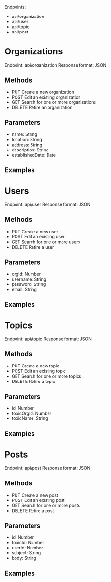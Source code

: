 Endpoints:

* api/organization
* api/user
* api/topic
* api/post

# Organizations

Endpoint: api/organization
Response format: JSON

## Methods
* PUT Create a new organization
* POST Edit an existing organization
* GET Search for one or more organizations
* DELETE Retire an organization

## Parameters

* name: String
* location: String
* address: String
* description: String
* establishedDate: Date

## Examples


# Users

Endpoint: api/user
Response format: JSON

## Methods
* PUT Create a new user
* POST Edit an existing user
* GET Search for one or more users
* DELETE Retire a user


## Parameters

* orgId: Number
* username: String
* password: String
* email: String

## Examples


# Topics

Endpoint: api/topic
Response format: JSON

## Methods
* PUT Create a new topic
* POST Edit an existing topic
* GET Search for one or more topics
* DELETE Retire a topic

## Parameters
* id: Number
* topicOrgId: Number
* topicName: String


## Examples



# Posts

Endpoint: api/post
Response format: JSON

## Methods
* PUT Create a new post
* POST Edit an existing post
* GET Search for one or more posts
* DELETE Retire a post

## Parameters
* id: Number
* topicId: Number
* userId: Number
* subject: String
* body: String



## Examples
